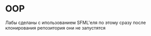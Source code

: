 # OOP
Лабы сделаны с ипользованием SFML'еля по этому сразу после клонирования репозитория они не запустятся
